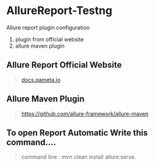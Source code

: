 # AllureReport-Testng
Allure report plugin configuration

1. plugin from official website
2. allure maven plugin 

## Allure Report Official Website 
>[docs.qameta.io](https://docs.qameta.io/allure/#_testng)

## Allure Maven Plugin
>https://github.com/allure-framework/allure-maven

## To open Report Automatic Write this command....
> command line : mvn clean install allure:serve.



